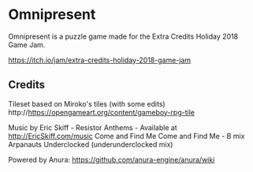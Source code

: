 Omnipresent
===========

Omnipresent is a puzzle game made for the Extra Credits Holiday 2018 Game Jam.

https://itch.io/jam/extra-credits-holiday-2018-game-jam


Credits
-------

Tileset based on Miroko's tiles (with some edits)
http://https://opengameart.org/content/gameboy-rpg-tile

Music by Eric Skiff - Resistor Anthems - Available at http://EricSkiff.com/music
	Come and Find Me
	Come and Find Me - B mix
	Arpanauts
	Underclocked (underunderclocked mix)

Powered by Anura:
https://github.com/anura-engine/anura/wiki
